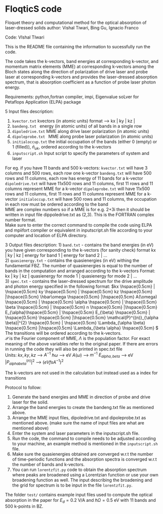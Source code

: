 # FloqticS code
 Floquet theory and computational method for the optical absorption of laser-dressed solids
author: Vishal Tiwari, Bing Gu, Ignacio Franco

Code: VIshal TIwari
 

 
This is the README file containing the information to sucessfully run the code.

The code takes the k-vectors, band energies at corresponding k-vector, and momentum matrix elements (MME) at corresponding k-vectors among the Bloch states along the direction of polarization of drive laser and probe laser at corresponding  k-vectors and provides the laser-dressed absorption spectrum, that is absorption coefficient as a function of probe laser photon energy.
 
 
 
Requirements: python,fortran compiler, impi, Eigenvalue soLver for Petaflops Application (ELPA) package


5 Input files description:
 1) `kvector.txt`         kvectors (in atomic units) format -->  kx | ky | kz |
 2) `bandeng.txt `        energy (in atomic units) of all bands in a single row 
 3) `dipoledrive.txt`     MME along drive laser polarization (in atomic units) 
 4) `dipoleprobe.txt `    MME along probe laser polarization (in atomic units)
 5) `initialoccup.txt`    the initial occupation of the bands (either 0 (empty) or 1 (filled)), $`\bar{n}_{uk}`$, ordered according to the k-vectors
 6) `inputscript.sh`      Input script to specify the  parameters of system and laser
 
 For eg. if you have 11 bands and 500 k-vectors:
    `kvector.txt` will have 3 columns and 500 rows, each row one k-vector
    `bandeng.txt` will have 500 rows and 11 columns, each row has energy of 11 bands for a k-vector
    `dipoledrive.txt` will have 11x500 rows and 11 columns, first 11 rows and 11 columns represent MME for a k-vector
    `dipoleprobe.txt` will have 11x500 rows and 11 columns, first 11 rows and 11 columns represent MME for a k-vector
    `initialoccup.txt` will have 500 rows and 11 columns, the occupation in each row must be ordered according to the band <br>
 MME are complex numbers so if a MME is for e.g. 2+3i  then it should be written in input file dippoledrive.txt as (2,3). This is the FORTRAN complex number format. <br> Make sure to enter the correct command to compile the code using ELPA and mpiifort compiler or equivalent in inputscript.sh file according to your computer and location of ELPA directory. 
 
 3 Output files description:
    1) `band.txt` - contains the band energies (in eV) you have given corresponding to the k-vectors (for sanity check) 
    format 
    kx | ky | kz | energy for band 1 | energy for band 2 | ...  <br>
    2) `quasienergy.txt` - contains the quasienergies (in eV) withing the fundamental FBZ. The number of quasienergies is equal to the number of bands in the computation and arranged according to the k-vectors
    Format:
    kx | ky | kz | quasienergy for mode 1 | quasienergy for mode 2 | $` ... `$    <br>
    3) `spec.txt` -  contains the laser-dressed spectrum for the drive amplitude and photon energy specified in the following format:
    $`kx \hspace{0.5cm} |  \hspace{0.5cm} ky \hspace{0.5cm} | \hspace{0.5cm} kz \hspace{0.5cm} |\hspace{0.5cm}  \hbar\omega \hspace{0.5cm} |\hspace{0.5cm}  A(\omega) \hspace{0.5cm} |  \hspace{0.5cm} \alpha \hspace{0.5cm} | \hspace{0.5cm} \beta \hspace{0.5cm} | \hspace{0.5cm} n \hspace{0.5cm} |\hspace{0.5cm}  E_{\alpha}\hspace{0.5cm}  | \hspace{0.5cm} E_{\beta} \hspace{0.5cm} |  \hspace{0.5cm} \hspace{0.5cm} |\hspace{0.5cm} \mathcal{P}^{(n)}_{\alpha \beta}|^{2} \hspace{0.5cm} | \hspace{0.5cm} \Lambda_{\alpha \beta} \hspace{0.5cm} |\hspace{0.5cm}  \Lambda_{\beta \alpha} \hspace{0.5cm} `$ <br>
    The transitions will be ordered according to the k-vectors. <br>
    $`\mathcal{P}`$ is the Fourier component of MME, $` \Lambda `$ is the population factor. For exact meaning of the above variables refer to the original paper.
    If there are errors in running the code they will also be printed in spec.txt file <br>
    Units: 
    $`kx,ky,kz`$                   --> $` A^{-1} `$
    $`\hbar\omega   `$             --> eV 
    $`A(\omega)  `$                --> $`m^{-1} `$
    $`E_{alpha,beta} `$            --> eV 
    $`|P^{(n)}_{alpha beta}|^{2}`$ --> $`(eV fs A^{-1})^{2} `$
 
 The k-vectors are not used in the calculation but instead used as a index for transitions
 
 Protocol to follow:
 1) Generate the band energies and MME in direction of probe and drive laser for the solid.
 2) Arrange the band energies to create the bandeng.txt file as mentioned above.
 3) Arrange the MME input files, dipoledrive.txt and dipoleprobe.txt as mentioned above. (make sure the name of input files are what are mentioned above)
 4) Enter the system and laser parameters in the inputscript.sh file.
 5) Run the code, the command to compile needs to be adjusted according to your machine, an example method is mentioned in the `inputscript.sh` file.
 6) Make sure the quasienergies obtained are converged w.r.t the number of time-periodic functions  and the absorption spectra is converged w.r.t the number of bands and k-vectors.
 7) You can run `lorentzfit.py` code to obtain the absorption spectrum where peaks are broadened using a Lorentzian function or use your own broadening function as well. The input  describing the broadening and the grid for spectrum is to be input in the file `lorentzfit.py`.

The folder `test/` contains example input files used to compute the optical absorption in the paper for $`E_{d}=0.2`$ V/A and $`\hbar\Omega=0.5`$ eV with 11 bands and 500 k-points in BZ.

